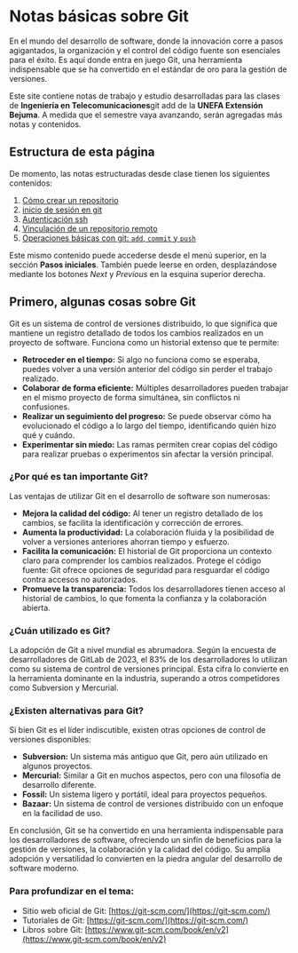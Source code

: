 # Notas básicas sobre Git

En el mundo del desarrollo de software, donde la innovación corre a pasos agigantados, la organización y el control del código fuente son esenciales para el éxito. Es aquí donde entra en juego Git, una herramienta indispensable que se ha convertido en el estándar de oro para la gestión de versiones.

Este site contiene notas de trabajo y estudio desarrolladas para las clases de **Ingeniería en Telecomunicaciones**git add de la **UNEFA Extensión Bejuma**. A medida que el semestre vaya avanzando, serán agregadas más notas y contenidos.

## Estructura de esta página

De momento, las notas estructuradas desde clase tienen los siguientes contenidos:

1. [Cómo crear un repositorio](Cómo%20crear%20un%20repositorio%20de%20github.md)
2. [inicio de sesión en git](Inicio%20de%20sesion.md)
3. [Autenticación ssh](Autenticación%20ssh.md)
4. [Vinculación de un repositorio remoto](Vincular%20un%20repositorio%20remoto.md)
5. [Operaciones básicas con git: `add`, `commit` y `push`](Git%20commit%20y%20push.md)

Este mismo contenido puede accederse desde el menú superior, en la sección **Pasos iniciales**. También puede leerse en orden, desplazándose mediante los botones *Next* y *Previous* en la esquina superior derecha.

## Primero, algunas cosas sobre Git

Git es un sistema de control de versiones distribuido, lo que significa que mantiene un registro detallado de todos los cambios realizados en un proyecto de software. Funciona como un historial extenso que te permite:

* **Retroceder en el tiempo:** Si algo no funciona como se esperaba, puedes volver a una versión anterior del código sin perder el trabajo realizado.
* **Colaborar de forma eficiente:** Múltiples desarrolladores pueden trabajar en el mismo proyecto de forma simultánea, sin conflictos ni confusiones.
* **Realizar un seguimiento del progreso:** Se puede observar cómo ha evolucionado el código a lo largo del tiempo, identificando quién hizo qué y cuándo.
* **Experimentar sin miedo:** Las ramas permiten crear copias del código para realizar pruebas o experimentos sin afectar la versión principal.

### ¿Por qué es tan importante Git?

Las ventajas de utilizar Git en el desarrollo de software son numerosas:

* **Mejora la calidad del código:** Al tener un registro detallado de los cambios, se facilita la identificación y corrección de errores.
* **Aumenta la productividad:** La colaboración fluida y la posibilidad de volver a versiones anteriores ahorran tiempo y esfuerzo.
* **Facilita la comunicación:** El historial de Git proporciona un contexto claro para comprender los cambios realizados.
Protege el código fuente: Git ofrece opciones de seguridad para resguardar el código contra accesos no autorizados.
* **Promueve la transparencia:** Todos los desarrolladores tienen acceso al historial de cambios, lo que fomenta la confianza y la colaboración abierta.

### ¿Cuán utilizado es Git?

La adopción de Git a nivel mundial es abrumadora. Según la encuesta de desarrolladores de GitLab de 2023, el 83% de los desarrolladores lo utilizan como su sistema de control de versiones principal. Esta cifra lo convierte en la herramienta dominante en la industria, superando a otros competidores como Subversion y Mercurial.

### ¿Existen alternativas para Git?

Si bien Git es el líder indiscutible, existen otras opciones de control de versiones disponibles:

* **Subversion:** Un sistema más antiguo que Git, pero aún utilizado en algunos proyectos.
* **Mercurial:** Similar a Git en muchos aspectos, pero con una filosofía de desarrollo diferente.
* **Fossil:** Un sistema ligero y portátil, ideal para proyectos pequeños.
* **Bazaar:** Un sistema de control de versiones distribuido con un enfoque en la facilidad de uso.

En conclusión, Git se ha convertido en una herramienta indispensable para los desarrolladores de software, ofreciendo un sinfín de beneficios para la gestión de versiones, la colaboración y la calidad del código. Su amplia adopción y versatilidad lo convierten en la piedra angular del desarrollo de software moderno.

### Para profundizar en el tema:

* Sitio web oficial de Git: [https://git-scm.com/](https://git-scm.com/)
* Tutoriales de Git: [https://git-scm.com/](https://git-scm.com/)
* Libros sobre Git: [https://www.git-scm.com/book/en/v2](https://www.git-scm.com/book/en/v2)

